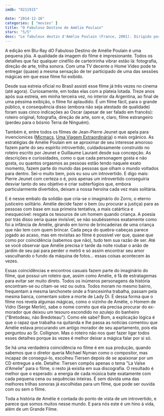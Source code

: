 ```yaml
---
imdb: "0211915"

date: "2014-12-16"
categories: [ "movies" ]
title: "O Fabuloso Destino de Amélie Poulain"
stars: "5/5"
desc: "Le fabuleux destin d'Amélie Poulain (France, 2001). Dirigido por Jean-Pierre Jeunet. Escrito por Guillaume Laurant, Jean-Pierre Jeunet, Guillaume Laurant. Com Audrey Tautou (Amélie Poulain), Mathieu Kassovitz (Nino Quincampoix), Rufus (Raphaël Poulain), Lorella Cravotta (Amandine Poulain), Serge Merlin (Raymond Dufayel), Jamel Debbouze (Lucien), Clotilde Mollet (Gina), Claire Maurier (Madame Suzanne - la patronne du café), Isabelle Nanty (Georgette), Dominique Pinon (Joseph), Artus de Penguern (Hipolito), Yolande Moreau (Madeleine Wallace), Urbain Cancelier (Collignon), Maurice Bénichou (Dominique Bretodeau)."
---
```

A edição em Blu-Ray dO Fabuloso Destino de Amélie Poulain é uma pequena jóia. A qualidade da imagem do filme é impresionante. Todos os detalhes que faz qualquer cinéfilo de carteririnha vibrar estão lá: fotografia, direção de arte, trilha sonora. Com uma TV decente o Home Video pode te entregar (quase) a mesma sensação de ter participado de uma das sessões mágicas em que esse filme foi exibido.

Desde sua estreia oficial no Brasil assisti esse filme já três vezes no cinema (até agora). Curiosamente, em todas elas com a plateia lotada. Treze anos após sua estreia, em minha terceira vez, no interior da Argentina, ao final de uma péssima exibição, o filme foi aplaudido. É um filme fácil, para o grande público, e consequência disso (embora não seja atestado de qualidade) foram suas cinco indicações ao Oscar (apesar de ser falado em francês): roteiro original, fotografia, direção de arte, som e, claro, filme estrangeiro (perdeu para o bósnio Terra de Ninguém).

Também é, entre todos os filmes de Jean-Pierre Jeunet que apela para invencionices ([Micmacs](/mic-macs-um-plano-complicado), [Uma Viagem Extraordinária](/uma-viagem-extraordinaria)) o mais orgânico. As estratégias de Amélie Poulain em se aproximar de seu interesse amoroso fazem parte do seu espírito introvertido, cuidadosamente construído no roteiro escrito por Jeunet e Guillaume Laurant desde sua concepção. As descrições e curiosidades, como o que cada personagem gosta e não gosta, ou quantos orgasmos as pessoas estão tendo naquele exato momento, fazem parte do mundo das pessoas que olham o mundo voltados para dentro. Sei-o muito bem, pois eu sou um introvertido. E digo mais: Pierre Jeunet com certeza o é, pois apenas um introvertido conseguiria desviar tanto do seu objetivo e criar subterfúgios que, embora particularmente divertidos, deixam a nossa heroína cada vez mais solitária.

E é nesse embalo da solidão que cria-se o imaginário do Zorro, o eterno justiceiro solitário. Amélie decide fazer o bem (ou procurar a justiça) para as pessoas com base em sua primeira tentativa, a mais catártica e inesquecível: resgata os tesouros de um homem quando criança. A poesia por trás disso seria quase invisível, se não soubéssemos exatamente como foi a infância de Amélie, girando em torno de brincadeiras de uma criança que não tem com quem brincar. Cada peça do quebra-cabeças parece jogado ao acaso, mas em revisitas ao filme é possível ver que, quase que como por coincidência (sabemos que não), tudo tem sua razão de ser. Até se você observar que Amélie precisa ir tarde da noite roubar o anão de jardim de seu pai para perder o metrô e só assim encontrar seu amor vasculhando o fundo da máquina de fotos... essas coisas acontecem às vezes.

Essas coincidências e encontros casuais fazem parte do imaginário do filme, que possui um roteiro que, assim como Amélie, é fã de estratagemas para evitar ser muito direto. Todos os inúmeros personagens da história encontram-se ou citam-se vez ou outra. Todos moram no mesmo bairro, frequentam a mesma lanchonete onde a francesinha trabalha, passam pela mesma banca, comentam sobre a morte de Lady Di. É dessa forma que o filme nos revela algumas mágicas, como o vizinho de Amélie, o Homem de Vidro (Serge Merlin), sabe o nome correto que ela precisa procurar do ex-morador que deixou um tesouro escondido no azulejo do banheiro ("Bretodeau, não Bredoteau"). Como ele sabe? Bom, a explicação lógica é que o rapaz que trabalha na quitanda e lhe passa as notícias comentou que Amélie estava procurando um antigo morador de seu apartamento, pois ela perguntou ao Sr. Collignon. Mas o roteiro não nos quer fazer ligar todos esses detalhes porque às vezes é melhor deixar a mágica falar por si só.

Se há uma verdadeira coincidência no filme é em sua produção, quando sabemos que o diretor queria Michael Nyman como o compositor, mas incapaz de consegui-lo, escolheu Tiersen depois de se apaixonar por um CD entregue a ele. Detalhe: Tiersen compôs apenas o tema "La Valse d'Amelie" para o filme, o resto já existia em sua discografia. O resultado é melhor que o esperado: a energia de cada música bate exatamente com cada pequena cena ou sequências inteiras. É sem dúvida uma das melhores trilhas sonoras já escolhidas para um filme, que pode ser ouvida com ou sem o filme.

Toda a história de Amélie é contada do ponto de vista de um introvertido, e parece que somos muitos nesse mundo. E para nós este é um hino à vida, além de um Grande Filme.
